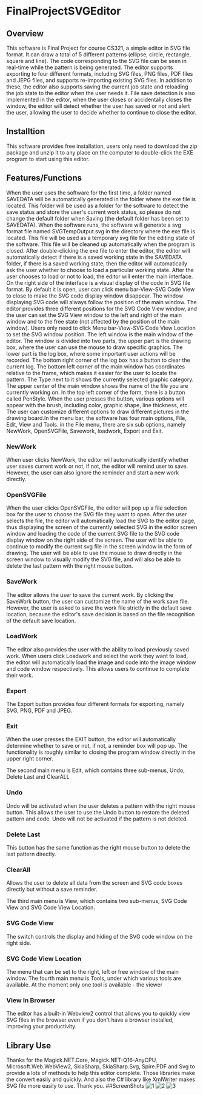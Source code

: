 # FinalProjectSVGEditor
## Overview
This software is Final Project for course CS321, a simple editor in SVG file format. It can draw a total of 5 different patterns (ellipse, circle, rectangle, square and line). The code corresponding to the SVG file can be seen in real-time while the pattern is being generated. The editor supports exporting to four different formats, including SVG files, PNG files, PDF files and JEPG files, and supports re-importing existing SVG files. In addition to these, the editor also supports saving the current job state and reloading the job state to the editor when the user needs it. File save detection is also implemented in the editor, when the user closes or accidentally closes the window, the editor will detect whether the user has saved or not and alert the user, allowing the user to decide whether to continue to close the editor.

## Installtion
This software provides free installation, users only need to download the zip package and unzip it to any place on the computer to double-click the EXE program to start using this editor.

## Features/Functions
When the user uses the software for the first time, a folder named SAVEDATA will be automatically generated in the folder where the exe file is located. This folder will be used as a folder for the software to detect the save status and store the user's current work status, so please do not change the default folder when Saving (the default folder has been set to SAVEDATA). When the software runs, the software will generate a svg format file named SVGTempOutput.svg in the directory where the exe file is located. This file will be used as a temporary svg file for the editing state of the software. This file will be cleaned up automatically when the program is closed. After double-clicking the exe file to enter the editor, the editor will automatically detect if there is a saved working state in the SAVEDATA folder, if there is a saved working state, then the editor will automatically ask the user whether to choose to load a particular working state. After the user chooses to load or not to load, the editor will enter the main interface. On the right side of the interface is a visual display of the code in SVG file format. By default it is open, user can click menu bar-View-SVG Code View to close to make the SVG code display window disappear. The window displaying SVG code will always follow the position of the main window. The editor provides three different positions for the SVG Code View window, and the user can set the SVG View window to the left and right of the main window and to the free state (not affected by the position of the main window). Users only need to click Menu bar-View-SVG Code View Location to set the SVG window position. The left window is the main window of the editor. The window is divided into two parts, the upper part is the drawing box, where the user can use the mouse to draw specific graphics. The lower part is the log box, where some important user actions will be recorded. The bottom right corner of the log box has a button to clear the current log. The bottom left corner of the main window has coordinates relative to the frame, which makes it easier for the user to locate the pattern. The Type next to it shows the currently selected graphic category. The upper center of the main window shows the name of the file you are currently working on. In the top left corner of the form, there is a button called PenStyle. When the user presses the button, various options will appear with the brush, including color, graphic shape, line thickness, etc. The user can customize different options to draw different pictures in the drawing board.In the menu bar, the software has four main options, File, Edit, View and Tools. in the File menu, there are six sub options, namely NewWork, OpenSVGFile, Savework, loadwork, Export and Exit.

### NewWork
When user clicks NewWork, the editor will automatically identify whether user saves current work or not, if not, the editor will remind user to save. However, the user can also ignore the reminder and start a new work directly.
### OpenSVGFile
When the user clicks OpenSVGFile, the editor will pop up a file selection box for the user to choose the SVG file they want to open. After the user selects the file, the editor will automatically load the SVG to the editor page, thus displaying the screen of the currently selected SVG in the editor screen window and loading the code of the current SVG file to the SVG code display window on the right side of the screen. The user will be able to continue to modify the current svg file in the screen window in the form of drawing. The user will be able to use the mouse to draw directly in the screen window to visually modify the SVG file, and will also be able to delete the last pattern with the right mouse button.
### SaveWork
The editor allows the user to save the current work. By clicking the SaveWork button, the user can customize the name of the work save file. However, the user is asked to save the work file strictly in the default save location, because the editor's save decision is based on the file recognition of the default save location.
### LoadWork
The editor also provides the user with the ability to load previously saved work. When users click Loadwork and select the work they want to load, the editor will automatically load the image and code into the image window and code window respectively. This allows users to continue to complete their work.
### Export
The Export button provides four different formats for exporting, namely SVG, PNG, PDF and JPEG.
### Exit
When the user presses the EXIT button, the editor will automatically determine whether to save or not, if not, a reminder box will pop up. The functionality is roughly similar to closing the program window directly in the upper right corner.

The second main menu is Edit, which contains three sub-menus, Undo, Delete Last and ClearALL

### Undo
Undo will be activated when the user deletes a pattern with the right mouse button. This allows the user to use the Undo
button to restore the deleted pattern and code. Undo will not be activated if the pattern is not deleted.
### Delete Last
This button has the same function as the right mouse button to delete the last pattern directly.
### ClearAll
Allows the user to delete all data from the screen and SVG code boxes directly but without a save reminder.

The third main menu is View, which contains two sub-menus, SVG Code View and SVG Code View Location.
### SVG Code View
The switch controls the display and hiding of the SVG code window on the right side.
### SVG Code View Location
The menu that can be set to the right, left or free window of the main window.
The fourth main menu is Tools, under which various tools are available. At the moment only one tool is available - the viewer
### View In Browser
The editor has a built-in Webview2 control that allows you to quickly view SVG files in the browser even if you don't have a browser installed, improving your productivity.
## Library Use
Thanks for the Magick.NET.Core, Magick.NET-Q16-AnyCPU, Microsoft.Web.WebView2, SkiaSharp, SkiaSharp.Svg, Spire.PDF and Svg to provide a lots of methods to help this editor complete. Those libraries make the convert easily and quickly. And also the C# library like XmlWriter makes SVG file more easily to use. Thank you.
##ScreenShots
![1](https://user-images.githubusercontent.com/96554893/234685395-e3ddf51a-423c-4441-ba9f-952e6e2b56f6.png)
![2](https://user-images.githubusercontent.com/96554893/234685412-ab904fb6-a01b-465d-a3fd-80b5afa9930a.png)
![3](https://user-images.githubusercontent.com/96554893/234685421-d2d10553-0019-4cc9-98f2-2f64ffce1577.png)

